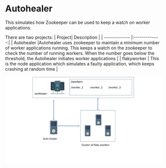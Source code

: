 # Autohealer

This simulates how Zookeeper can be used to keep a watch on worker applications. 

There are two projects:
| Project| Description          |
| ------------- |:-------------:|
| Autohealer      |Autohealer uses zookeeper to maintain a minimum number of worker applications running. This keeps a watch on the zookeeper to check the number of running workers. When the number goes below the threshold, the Autohealer initiates worker applications |
| flakyworker     | This is the node application which simulates a faulty application, which keeps crashing at random time      |


![Autohealer illustration](Slide1.jpg)